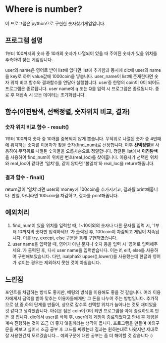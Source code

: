 # Where is number?
이 프로그램은 python으로 구현한 숫자찾기게임입니다.

## 프로그램 설명
1부터 100까지의 숫자 중 10개의 숫자가 나열되어 있을 때 주어진 숫자가 있을 위치를 추측하여 찾는 게임입니다.


user의 name은 영어로 받아 list에 없다면 list에 추가함과 동시에 dic에 user의 name을 key로 하여 value값에 1000coin을 넣습니다.
user_name이 list에 존재한다면 숫자 위치 비교 함수와 결과함수를 연달아 실행합니다.
user중 한명의 coin이 0이 되어도 프로그램은 종료됩니다.
user name에 q 또는 Q를 입력 시 프로그램은 종료됩니다.
종료 후 재접속 시 모든 데이터는 초기화됩니다.

## 함수(이진탐색, 선택정렬, 숫자위치 비교, 결과)
### 숫자 위치 비교 함수 - result()
1부터 100까지 숫자 중 10개를 중복되지 않게 뽑습니다.
무작위로 나열된 숫자 중 4번째에 위치하는 숫자를 이용자가 찾을 숫자(find_num)로 선정합니다. 
이후 **선택정렬**을 사용하여 무작위로 나열된 숫자들을 오름차순으로 정렬합니다.
정렬된 list에서 **이진탐색**을 사용하여 find_num이 위치한 번호(real_loc)를 찾아줍니다.
이용자가 선택한 위치와 real_loc이 같다면 '일치'를, 같지 않다면 '불일치'와 real_loc을 return해줍니다.

### 결과 함수 - final()
return값이 '일치'라면 user의 money에 100coin을 추가시키고, 결과를 print해줍니다. 만일, 아니라면 100coin을 차감하고, 결과를 print해줍니다. 

## 예외처리
1. find_num이 있을 위치를 입력할 때, 1~10이외의 숫자나 다른 문자를 입력 시, '1부터 10까지의 숫자만 입력하세요.'가 출력된 후, 100coin이 차감되고 게임이 지속됩니다.
   이를 try, except, else 구문을 통해 구현하였습니다.
2. user name을 입력할 때, 영어가 아닌 문자나 숫자 등을 입력 시 '영어로 입력해주세요.'가 출력된 후, 다시 user name을 입력받습니다.
   이는 if, elif, else를 사용하여 구현해보았습니다. 다만, isalpha와 upper(),lower()를 사용했는데 한글과 영어가 섞이는 경우는 제외하지 못한 것이 아쉽습니다.

## 느낀점
포인트를 차감하는 방식도 좋지만, 베팅의 방식을 이용해도 좋을 것 같습니다. 여러 이용자에게서 금액을 받아 맞추는 이용자들에게만 그 돈을 나누어 주는 방법입니다.
추가적으로 상,중,하의 단계를 만들어, 상으로 갈수록 선택할 위치가 늘어나는 것도 재미있을 것 같다고 생각했습니다.
아쉬운 점은 coin이 0이 되면 프로그램을 아예 종료하도록 만든 것 입니다. dic에서 user를 삭제 후, user에게 게임이 종료되었다고 안내 후 게임을 계속 진행하는 것이 조금 더 좋지 않을까라는 생각이 듭니다.
프로그램을 만들며 예외구문을 써보고 싶어서 조금 공부 후 코드를 짜봤는데 결과는 원하는대로 나왔지만 제대로 잘 사용한건지 모르겠습니다...
예외구문에 대한 공부는 좀 더 해야할 것 같습니다 :)
